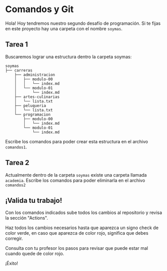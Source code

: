 
# Comandos y Git

Hola! Hoy tendremos nuestro segundo desafío de programación.
Si te fijas en este proyecto hay una carpeta con el nombre `soymas`.


## Tarea 1

Buscaremos lograr una estructura dentro la carpeta soymas:

```shell
soymas
├── carreras
    ├── administracion
    │   ├── modulo-00
    │   │   └── index.md
    │   └── modulo-01
    │       └── index.md
    ├── artes-culinarias
    │   └── lista.txt
    ├── peluqueria
    │   └── lista.txt
    └── programacion
        ├── modulo-00
        │   └── index.md
        └── modulo-01
            └── index.md
```

Escribe los comandos para poder crear esta estructura en el archivo `comandos1`.

## Tarea 2

Actualmente dentro de la carpeta `soymas` existe una carpeta llamada  `academia`.
Escribe los comandos para poder eliminarla en el archivo `comandos2`


## ¡Valida tu trabajo!

Con los comandos indicados sube todos los cambios al repositorio y revisa la sección "Actions".

Haz todos los cambios necesarios hasta que aparezca un signo check de color verde, en caso que aparezca de color rojo, significa que debes corregir.

Consulta con tu profesor los pasos para revisar que puede estar mal cuando quede de color rojo.

¡Éxito!
